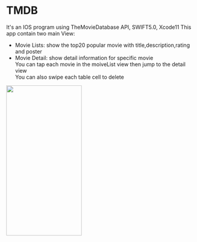# TMDB
It's an IOS program using TheMovieDatabase API, SWIFT5.0, Xcode11
This app contain two main View:
- Movie Lists: show the top20 popular movie with title,description,rating and poster  
- Movie Detail: show detail information for specific movie  
You can tap each movie in the moiveList view then jump to the detail view  
You can also swipe each table cell to delete  
<img src="https://github.com/mmyduckx/TMDB/blob/master/TMDB.gif" width=200 height=400 />
